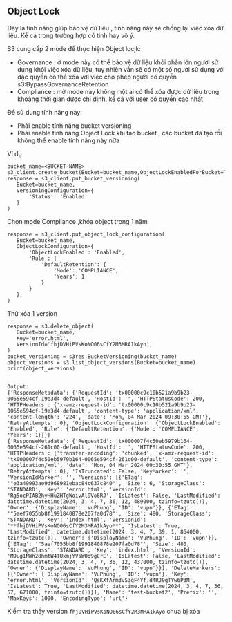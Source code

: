 ## Object Lock

Đây là tính năng giúp bảo vệ dữ liệu , tính năng này sẽ chống lại việc xóa dữ liệu. Kể cả trong trường hợp cố tình hay vô ý.

S3 cung cấp 2 mode để thực hiện Object locjk:           
- Governance : ở mode này có thể bảo vệ dữ liệu khỏi phần lớn người sử dụng khỏi việc xóa dữ liệu, tuy nhiên vẫn sẽ có một số người sử dụng với đặc quyền có thể xóa với việc cho phép người có quyền s3:BypassGovernanceRetention
- Compliance : mở mode này không một ai có thể xóa được dữ liệu trong khoảng thời gian được chỉ định, kể cả với user có quyền cao nhất

Để sử dung tính năng này:
- Phải enable tính năng bucket versioning
- Phải enable tính năng Object Lock khi tạo bucket , các bucket đã tạo rồi không thể enable tính năng này nữa

Ví dụ

```
bucket_name=<BUCKET-NAME>
s3_client.create_bucket(Bucket=bucket_name,ObjectLockEnabledForBucket=True)
response = s3_client.put_bucket_versioning(
   Bucket=bucket_name,
   VersioningConfiguration={
       'Status': 'Enabled'
   }
)
```

Chọn mode Compliance ,khóa object trong 1 năm
```
response = s3_client.put_object_lock_configuration(
   Bucket=bucket_name,
   ObjectLockConfiguration={
       'ObjectLockEnabled': 'Enabled',
       'Rule': {
           'DefaultRetention': {
               'Mode': 'COMPLIANCE',
               'Years': 1
           }
       }
   },
)
 ```
Thử xóa 1 version
```
response = s3.delete_object(
   Bucket=bucket_name,
   Key='error.html',
   VersionId='fhjDVHiPVsKoNO06sCfY2M3MRA1kAyo',
)
bucket_versioning = s3res.BucketVersioning(bucket_name)
object_versions = s3.list_object_versions(Bucket=bucket_name)
print(object_versions)


Output:
{'ResponseMetadata': {'RequestId': 'tx00000c9c10b521a9b9b23-0065e594cf-19e3d4-default', 'HostId': '', 'HTTPStatusCode': 200, 'HTTPHeaders': {'x-amz-request-id': 'tx00000c9c10b521a9b9b23-0065e594cf-19e3d4-default', 'content-type': 'application/xml', 'content-length': '224', 'date': 'Mon, 04 Mar 2024 09:30:55 GMT'}, 'RetryAttempts': 0}, 'ObjectLockConfiguration': {'ObjectLockEnabled': 'Enabled', 'Rule': {'DefaultRetention': {'Mode': 'COMPLIANCE', 'Years': 1}}}}
{'ResponseMetadata': {'RequestId': 'tx000007f4c50eb5979b164-0065e594cf-261c00-default', 'HostId': '', 'HTTPStatusCode': 200, 'HTTPHeaders': {'transfer-encoding': 'chunked', 'x-amz-request-id': 'tx000007f4c50eb5979b164-0065e594cf-261c00-default', 'content-type': 'application/xml', 'date': 'Mon, 04 Mar 2024 09:30:55 GMT'}, 'RetryAttempts': 0}, 'IsTruncated': False, 'KeyMarker': '', 'VersionIdMarker': '', 'Versions': [{'ETag': '"e3a49993ae9d968981ebac84c637c840"', 'Size': 6, 'StorageClass': 'STANDARD', 'Key': 'error.html', 'VersionId': 'Rg5ocPIAB2hyHHuZHTgWoivAl9Vo6RJ', 'IsLatest': False, 'LastModified': datetime.datetime(2024, 3, 4, 7, 36, 12, 489000, tzinfo=tzutc()), 'Owner': {'DisplayName': 'VuPhung', 'ID': 'vupn'}}, {'ETag': '"5aef7055bb8f1991840878e207fa0d78"', 'Size': 480, 'StorageClass': 'STANDARD', 'Key': 'index.html', 'VersionId': '**fhjDVHiPVsKoNO06sCfY2M3MRA1kAyo**', 'IsLatest': True, 'LastModified': datetime.datetime(2024, 3, 4, 7, 39, 1, 864000, tzinfo=tzutc()), 'Owner': {'DisplayName': 'VuPhung', 'ID': 'vupn'}}, {'ETag': '"5aef7055bb8f1991840878e207fa0d78"', 'Size': 480, 'StorageClass': 'STANDARD', 'Key': 'index.html', 'VersionId': 'M9ug1NWh28hmtW4TUxmjYVsWOq9gCrE', 'IsLatest': False, 'LastModified': datetime.datetime(2024, 3, 4, 7, 36, 12, 437000, tzinfo=tzutc()), 'Owner': {'DisplayName': 'VuPhung', 'ID': 'vupn'}}], 'DeleteMarkers': [{'Owner': {'DisplayName': 'VuPhung', 'ID': 'vupn'}, 'Key': 'error.html', 'VersionId': 'QsKXfArm3vS3qF4Yf.d4RJ9qTYw6P3M', 'IsLatest': True, 'LastModified': datetime.datetime(2024, 3, 4, 7, 36, 57, 671000, tzinfo=tzutc())}], 'Name': 'test-bucket2', 'Prefix': '', 'MaxKeys': 1000, 'EncodingType': 'url'}
```
Kiểm tra thấy version `fhjDVHiPVsKoNO06sCfY2M3MRA1kAyo` chưa bị xóa